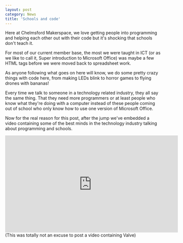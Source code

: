 ```yaml
---
layout: post
category: News
title: 'Schools and code'
---
```


Here at Chelmsford Makerspace, we love getting people into programming and helping each other out with their code but it's shocking that schools don't teach it.  

For most of our current member base, the most we were taught in ICT (or as we like to call it, Super introduction to Microsoft Office) was maybe a few HTML tags before we were moved back to spreadsheet work.

As anyone following what goes on here will know, we do some pretty crazy things with code here, from making LEDs blink to horror games to flying drones with bananas!  

Every time we talk to someone in a technology related industry, they all say the same thing. That they need more programmers or at least people who know what they're doing with a computer instead of these people coming out of school who only know how to use one version of Microsoft Office.

Now for the real reason for this post, after the jump we've embedded a video containing some of the best minds in the technology industry talking about programming and schools.

<!--break-->

<div class="flex-video widescreen">
  <iframe width="560" height="315" src="http://www.youtube.com/embed/nKIu9yen5nc" frameborder="0"> </iframe>
</div>
(This was totally not an excuse to post a video containing Valve)